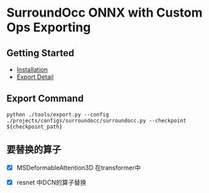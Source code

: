 # SurroundOcc ONNX with Custom Ops Exporting 

## Getting Started 
- [Installation](docs/install.md) 
- [Export Detail](docs/export.md)

## Export Command
```
python ./tools/export.py --config ./projects/configs/surroundocc/surroundocc.py --checkpoint ${checkpoint_path}
```

## 要替换的算子
- [x] MSDeformableAttention3D 在transformer中
- [x] resnet 中DCN的算子替换


